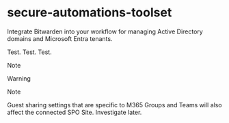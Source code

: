 # secure-automations-toolset
Integrate Bitwarden into your workflow for managing Active Directory domains and Microsoft Entra tenants.

Test. Test. Test. 

> [!NOTE]

> [!WARNING]

> [!NOTE]
> Guest sharing settings that are specific to M365 Groups and Teams will also affect the connected SPO Site. Investigate later. 

